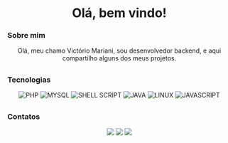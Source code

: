 <div align=center>
  <h1>
    Olá, bem vindo!</br>
  </h1>
</div>

### Sobre mim
<div align=center>

Olá, meu chamo Victório Mariani, sou desenvolvedor backend, e aqui compartilho alguns dos meus projetos.

</div>

##
### Tecnologias

 <div align=center>

  <img alt="PHP" src="https://img.shields.io/badge/PHP-777BB4?style=for-the-badge&logo=php&logoColor=white"/>
  <img alt="MYSQL" src="https://img.shields.io/badge/MySQL-005C84?style=for-the-badge&logo=mysql&logoColor=white"/>
  <img alt="SHELL SCRIPT" src="https://img.shields.io/badge/Shell_Script-121011?style=for-the-badge&logo=gnu-bash&logoColor=white"/>
  <img alt="JAVA" src="https://img.shields.io/badge/JAVA-ED8B00?style=for-the-badge&logo=openjdk&logoColor=white"/>
  <img alt="LINUX" src="https://img.shields.io/badge/Linux-FCC624?style=for-the-badge&logo=linux&logoColor=black"/>
  <img alt="JAVASCRIPT" src="https://img.shields.io/badge/JavaScript-F7DF1E?style=for-the-badge&logo=javascript&logoColor=black"/>
  
 </div>

##

### Contatos

<div align=center>
  <a href="https://www.linkedin.com/in/victorio-v-mariani" target="_blank"><img src="https://img.shields.io/badge/-LinkedIn-%230077B5?style=for-the-badge&logo=linkedin&logoColor=white" target="_blank"></a> 
  <a href="mailto:victorio.v.mariani@gmail.com" target="_blank"><img src="https://img.shields.io/badge/Gmail-D14836?style=for-the-badge&logo=gmail&logoColor=white" target="_blank"></a>  
  <a href="https://www.t.me/victorio_vm" target="_blank"><img src="https://img.shields.io/badge/Telegram-2CA5E0?style=for-the-badge&logo=telegram&logoColor=white" target="_blank"></a>
</div>
